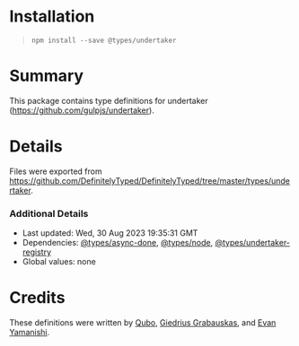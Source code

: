 # Installation
> `npm install --save @types/undertaker`

# Summary
This package contains type definitions for undertaker (https://github.com/gulpjs/undertaker).

# Details
Files were exported from https://github.com/DefinitelyTyped/DefinitelyTyped/tree/master/types/undertaker.

### Additional Details
 * Last updated: Wed, 30 Aug 2023 19:35:31 GMT
 * Dependencies: [@types/async-done](https://npmjs.com/package/@types/async-done), [@types/node](https://npmjs.com/package/@types/node), [@types/undertaker-registry](https://npmjs.com/package/@types/undertaker-registry)
 * Global values: none

# Credits
These definitions were written by [Qubo](https://github.com/tkqubo), [Giedrius Grabauskas](https://github.com/GiedriusGrabauskas), and [Evan Yamanishi](https://github.com/sh0ji).
